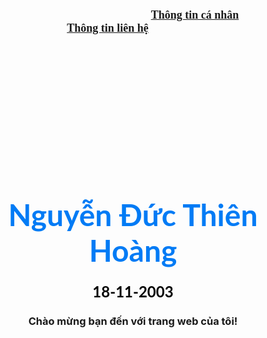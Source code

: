<DOCTYPE html>
    <html lang="en">
    <head>
        <meta charset="utf-8">
      <title>Trang Web của tôi</title>
      </head>
      <body background="https://ecotour.com.vn/wp-content/uploads/2020/05/ch%E1%BB%A3-%C4%91%C3%AAm-nha-trang.jpg">
        <h3 align="center">
          &nbsp; &nbsp; &nbsp; &nbsp; &nbsp; &nbsp; &nbsp; &nbsp; &nbsp; &nbsp; &nbsp; &nbsp;
           &nbsp; &nbsp; &nbsp; &nbsp; &nbsp; &nbsp; &nbsp; &nbsp; &nbsp; &nbsp; &nbsp; &nbsp;
           &nbsp; &nbsp; &nbsp; &nbsp; &nbsp; &nbsp; &nbsp; &nbsp; &nbsp; &nbsp; &nbsp; &nbsp;
          <font face="cinzel" size="4">
            <a href="#">Thông tin cá nhân</a> &nbsp; &nbsp; &nbsp; &nbsp; &nbsp; &nbsp; &nbsp; &nbsp; &nbsp;
            <a href="#">Thông tin liên hệ</a> &nbsp; &nbsp; &nbsp; &nbsp; &nbsp; &nbsp; &nbsp; &nbsp; &nbsp;
          </font>
        </h3>
        <br /><br /><br /><br /><br /><br /><br /><br /><br /><br /><br /><br />
        <h1 align="center">
          <font face="Lato" color="#017bf5" size="7">
           Nguyễn Đức Thiên Hoàng
          </font>
        </h1>
        <h3 align="center">
          <font face="Lato" color="#000" size="5">
          18-11-2003
          </font>
        </br>
        </h3>
        </body>
      <h3 align="center">
        <a hred="#">Chào mừng bạn đến với trang web của tôi!</a>
      </h3>
      </body>
      </html>
